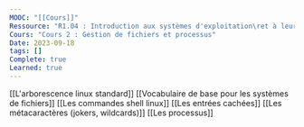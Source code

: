 ```yaml
---
MOOC: "[[Cours]]"
Ressource: "R1.04 : Introduction aux systèmes d'exploitation\ret à leur fonctionnement"
Cours: "Cours 2 : Gestion de fichiers et processus"
Date: 2023-09-18
tags: []
Complete: true
Learned: true
---
```

[[L'arborescence linux standard]]
[[Vocabulaire de base pour les systèmes de fichiers]]
[[Les commandes shell linux]]
[[Les entrées cachées]]
[[Les métacaractères (jokers, wildcards)]]
[[Les processus]]
